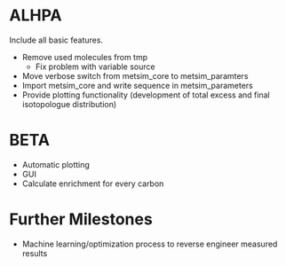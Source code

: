 ALHPA
=====

Include all basic features.

- Remove used molecules from tmp
	- Fix problem with variable source
- Move verbose switch from metsim_core to metsim_paramters
- Import metsim_core and write sequence in metsim_parameters
- Provide plotting functionality (development of total excess and final isotopologue distribution)


BETA
====

- Automatic plotting
- GUI
- Calculate enrichment for every carbon


Further Milestones
==================

- Machine learning/optimization process to reverse engineer measured results
